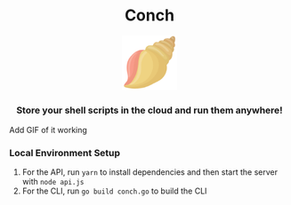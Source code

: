 <h1 align="center">Conch</h1> 
<div style="text-align:center">
    <img src="./.github/conch.png" width="20%" />
</div>
<h3 align="center">Store your shell scripts in the cloud and run them anywhere!</h4>

Add GIF of it working

### Local Environment Setup

1. For the API, run `yarn` to install dependencies and then start the server with `node api.js`
2. For the CLI, run `go build conch.go` to build the CLI
